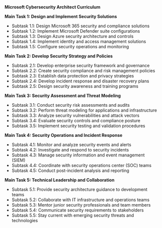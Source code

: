 **Microsoft Cybersecurity Architect Curriculum**

**Main Task 1: Design and Implement Security Solutions**
- Subtask 1.1: Design Microsoft 365 security and compliance solutions
- Subtask 1.2: Implement Microsoft Defender suite configurations
- Subtask 1.3: Design Azure security architecture and controls
- Subtask 1.4: Implement identity and access management solutions
- Subtask 1.5: Configure security operations and monitoring

**Main Task 2: Develop Security Strategy and Policies**
- Subtask 2.1: Develop enterprise security framework and governance
- Subtask 2.2: Create security compliance and risk management policies
- Subtask 2.3: Establish data protection and privacy strategies
- Subtask 2.4: Develop incident response and disaster recovery plans
- Subtask 2.5: Design security awareness and training programs

**Main Task 3: Security Assessment and Threat Modeling**
- Subtask 3.1: Conduct security risk assessments and audits
- Subtask 3.2: Perform threat modeling for applications and infrastructure
- Subtask 3.3: Analyze security vulnerabilities and attack vectors
- Subtask 3.4: Evaluate security controls and compliance posture
- Subtask 3.5: Implement security testing and validation procedures

**Main Task 4: Security Operations and Incident Response**
- Subtask 4.1: Monitor and analyze security events and alerts
- Subtask 4.2: Investigate and respond to security incidents
- Subtask 4.3: Manage security information and event management (SIEM)
- Subtask 4.4: Coordinate with security operations center (SOC) teams
- Subtask 4.5: Conduct post-incident analysis and reporting

**Main Task 5: Technical Leadership and Collaboration**
- Subtask 5.1: Provide security architecture guidance to development teams
- Subtask 5.2: Collaborate with IT infrastructure and operations teams
- Subtask 5.3: Mentor junior security professionals and team members
- Subtask 5.4: Communicate security requirements to stakeholders
- Subtask 5.5: Stay current with emerging security threats and technologies